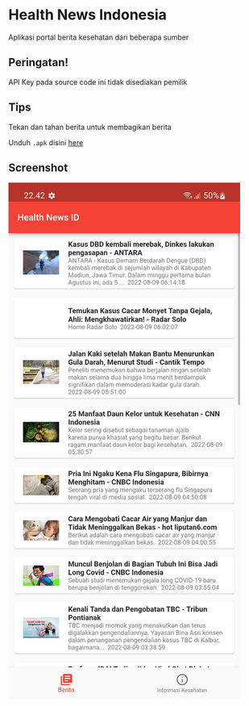 # Health News Indonesia
Aplikasi portal berita kesehatan dari beberapa sumber

## Peringatan!
API Key pada source code ini tidak disediakan pemilik

## Tips
Tekan dan tahan berita untuk membagikan berita

Unduh `.apk` disini [here](https://github.com/raufendro-dev/health_news_indonesia/raw/main/healthnewsindo.apk)

## Screenshot
![Screenshot](Screenshot_20220809-224238.jpg)
